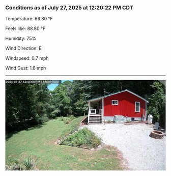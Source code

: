 ### Conditions as of July 27, 2025 at 12:20:22 PM CDT 

Temperature: 88.80 &deg;F

Feels like: 88.80 &deg;F

Humidity: 75%

Wind Direction: E

Windspeed: 0.7 mph

Wind Gust: 1.6 mph

---

<img src="./images/latest.jpeg"/>

